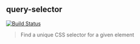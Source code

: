 query-selector
--------------
[![Build Status](https://travis-ci.org/lemonce/query-element.svg?branch=master)](https://travis-ci.org/lemonce/query-element)  

>Find a unique CSS selector for a given element
